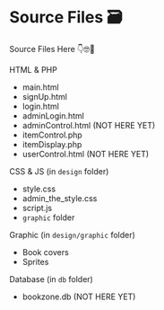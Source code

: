 # Source Files 🗃️

Source Files Here 👇🤓📁

HTML & PHP

- main.html
- signUp.html
- login.html
- adminLogin.html
- adminControl.html (NOT HERE YET)
- itemControl.php
- itemDisplay.php
- userControl.html (NOT HERE YET)

CSS & JS (in `design` folder)

- style.css
- admin_the_style.css
- script.js
- `graphic` folder

Graphic (in `design/graphic` folder)

- Book covers
- Sprites

Database (in `db` folder)

- bookzone.db (NOT HERE YET)

